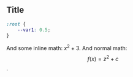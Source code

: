 ## Title

```css
:root {
    --var1: 0.5;
}
```

And some inline math: $x^2 + 3$.
And normal math:
$$f(x) = z^2 + c$$.
